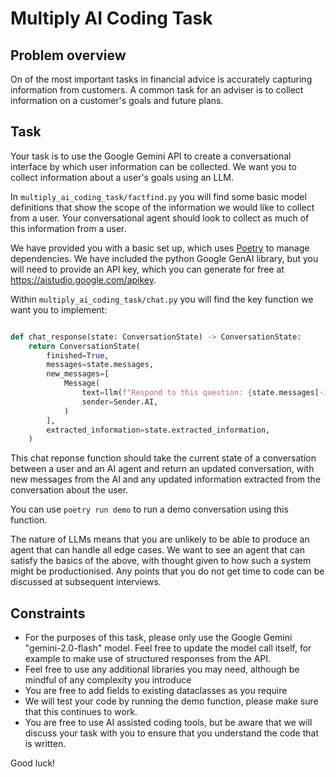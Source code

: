 # Multiply AI Coding Task

## Problem overview

On of the most important tasks in financial advice is accurately capturing information from customers. A common task for an adviser is to collect information on a customer's goals and future plans.

## Task

Your task is to use the Google Gemini API to create a conversational interface by which user information can be collected. We want you to collect information about a user's goals using an LLM.

In `multiply_ai_coding_task/factfind.py` you will find some basic model definitions that show the scope of the information we would like to collect from a user. Your conversational agent should look to collect as much of this information from a user.

We have provided you with a basic set up, which uses [Poetry](https://python-poetry.org/) to manage dependencies. We have included the python Google GenAI library, but you will need to provide an API key, which you can generate for free at https://aistudio.google.com/apikey.

Within `multiply_ai_coding_task/chat.py` you will find the key function we want you to implement:

```python

def chat_response(state: ConversationState) -> ConversationState:
    return ConversationState(
        finished=True,
        messages=state.messages,
        new_messages=[
            Message(
                text=llm(f"Respond to this question: {state.messages[-1].text}"),
                sender=Sender.AI,
            )
        ],
        extracted_information=state.extracted_information,
    )
```

This chat reponse function should take the current state of a conversation between a user and an AI agent and return an updated conversation, with new messages from the AI and any updated information extracted from the conversation about the user.

You can use `poetry run demo` to run a demo conversation using this function.

The nature of LLMs means that you are unlikely to be able to produce an agent that can handle all edge cases. We want to see an agent that can satisfy the basics of the above, with thought given to how such a system might be productionised. Any points that you do not get time to code can be discussed at subsequent interviews.

## Constraints

- For the purposes of this task, please only use the Google Gemini "gemini-2.0-flash" model. Feel free to update the model call itself, for example to make use of structured responses from the API.
- Feel free to use any additional libraries you may need, although be mindful of any complexity you introduce
- You are free to add fields to existing dataclasses as you require
- We will test your code by running the demo function, please make sure that this continues to work.
- You are free to use AI assisted coding tools, but be aware that we will discuss your task with you to ensure that you understand the code that is written.

Good luck!
